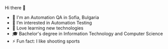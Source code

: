 Hi there 👋

- 💼 I'm an Automation QA in Sofia, Bulgaria
- 👀 I’m interested in Automation Testing
- 🌱 Love learning new technologies
- 🎓 Bachelor's degree in Information Technology and Computer Science 
- ⚡ Fun fact: I like shooting sports 
